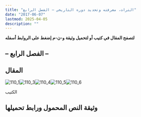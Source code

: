 ```yaml
---
title: "التراث، معرفته وتحديد دوره التاريخي – الفصل الرابع"
date: "2017-06-07"
lastmod: 2025-04-05
description: ""
---
```

**لتصفح المقال في كتيب أو لتحميل وثيقة و-ن-م إضغط على الروابط أسفله**

## **– الفصل الرابع –**

## المقال

![110_1](https://abouyaarebmarzouki.wordpress.com/wp-content/uploads/2017/06/110_17.png?w=648)![110_3](https://abouyaarebmarzouki.wordpress.com/wp-content/uploads/2017/06/110_37.png?w=648)![110_4](https://abouyaarebmarzouki.wordpress.com/wp-content/uploads/2017/06/110_47.png?w=648)![110_5](https://abouyaarebmarzouki.wordpress.com/wp-content/uploads/2017/06/110_57.png?w=648)![110_6](https://abouyaarebmarzouki.wordpress.com/wp-content/uploads/2017/06/110_65.png?w=648)

الكتيب

## وثيقة النص المحمول ورابط تحميلها

###
